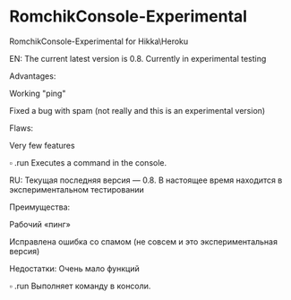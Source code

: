 # RomchikConsole-Experimental
RomchikConsole-Experimental for Hikka\Heroku

EN: The current latest version is 0.8.
Currently in experimental testing

Advantages:

Working "ping"

Fixed a bug with spam (not really and this is an experimental version)


Flaws:

Very few features

▫️ .run Executes a command in the console.

RU: Текущая последняя версия — 0.8.
В настоящее время находится в экспериментальном тестировании

Преимущества:

Рабочий «пинг»

Исправлена ​​ошибка со спамом (не совсем и это экспериментальная версия)

Недостатки:
Очень мало функций

▫️ .run Выполняет команду в консоли.


